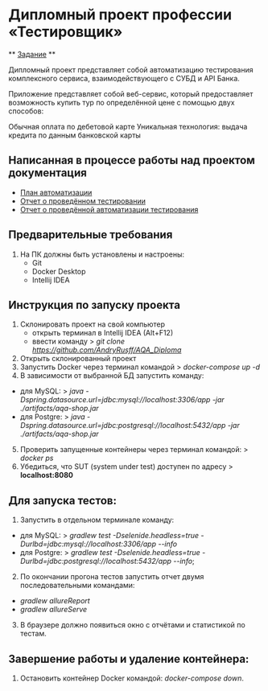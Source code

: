 # Дипломный проект профессии «Тестировщик»

** [Задание](https://github.com/netology-code/qa-diploma) **

Дипломный проект представляет собой автоматизацию тестирования комплексного сервиса, взаимодействующего с СУБД и API Банка.

Приложение представляет собой веб-сервис, который предоставляет возможность купить тур по определённой цене с помощью двух способов:

Обычная оплата по дебетовой карте
Уникальная технология: выдача кредита по данным банковской карты

## Написанная в процессе работы над проектом документация

- [План автоматизации](https://github.com/AndryRusff/AQA_Diploma/blob/master/doc/Plan.md)
- [Отчет о проведённом тестировании](https://github.com/AndryRusff/AQA_Diploma/blob/master/doc/Report.md)
- [Отчет о проведённой автоматизации тестирования](https://github.com/AndryRusff/AQA_Diploma/blob/master/doc/Summary.md)

## Предварительные требования
1. На ПК должны быть установлены и настроены:
	- Git
	- Docker Desktop
	- Intellij IDEA
	
## Инструкция по запуску проекта
1. Склонировать проект на свой компьютер
	- открыть терминал в Intellij IDEA (Alt+F12)
	- ввести команду > *git clone https://github.com/AndryRusff/AQA_Diploma*
2. Открыть склонированный проект 
3. Запустить Docker через терминал командой > *docker-compose up -d*
4. В зависимости от выбранной БД запустить команду: 
- для MySQL: > *java -Dspring.datasource.url=jdbc:mysql://localhost:3306/app -jar ./artifacts/aqa-shop.jar*
- для Postgre: > *java -Dspring.datasource.url=jdbc:postgresql://localhost:5432/app -jar ./artifacts/aqa-shop.jar*
5. Проверить запущенные контейнеры через терминал командой: > *docker ps*
6. Убедиться, что SUT (system under test) доступен по адресу > **localhost:8080**

## Для запуска тестов:
1. Запустить в отдельном терминале команду: 
- для MySQL: > *gradlew test -Dselenide.headless=true -Durlbd=jdbc:mysql://localhost:3306/app --info* 
- для Postgre: > *gradlew test -Dselenide.headless=true -Durlbd=jdbc:postgresql://localhost:5432/app --info*;
2. По окончании прогона тестов запустить отчет двумя последовательными командами:
- *gradlew allureReport*
- *gradlew allureServe*
3. В браузере должно появиться окно с отчётами и статистикой по тестам.

## Завершение работы и удаление контейнера:
1. Остановить контейнер Docker командой: *docker-compose down*.
